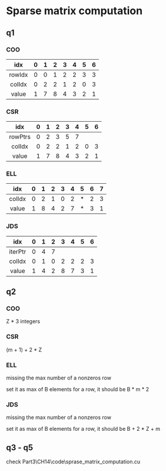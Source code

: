 # Sparse matrix computation

## q1

### COO

| idx | 0 | 1 | 2 | 3 | 4 | 5 | 6 |
|:----:|:-:|:-:|:-:|:-:|:-:|:-:|:-:|
| rowIdx | 0 | 0 | 1 | 2 | 2 | 3 | 3 |
| colIdx | 0 | 2 | 2 | 1 | 2 | 0 | 3 |
| value | 1 | 7 | 8 | 4 | 3 | 2 | 1 |

### CSR

| idx | 0 | 1 | 2 | 3 | 4 | 5 | 6 |
|:----:|:-:|:-:|:-:|:-:|:-:|:-:|:-:|
| rowPtrs | 0 | 2 | 3 | 5 | 7 |
| colIdx | 0 | 2 | 2 | 1 | 2 | 0 | 3 |
| value | 1 | 7 | 8 | 4 | 3 | 2 | 1 |

### ELL

| idx    | 0 | 1 | 2 | 3 | 4 | 5 | 6 | 7 |
|:---:|:-:|:-:|:-:|:-:|:-:|:-:|:-:|:-:|
| colIdx | 0 | 2 | 1 | 0 | 2 | * | 2 | 3 |
| value  | 1 | 8 | 4 | 2 | 7 | * | 3 | 1 |

### JDS

| idx      | 0 | 1 | 2 | 3 | 4 | 5 | 6 |
|:--------:|:-:|:-:|:-:|:-:|:-:|:-:|:-:|
| iterPtr  | 0 | 4 | 7 |   |   |   |   |
| colIdx   | 0 | 1 | 0 | 2 | 2 | 2 | 3 |
| value    | 1 | 4 | 2 | 8 | 7 | 3 | 1 |

## q2

### COO

Z * 3 integers

### CSR

(m + 1) + 2 * Z

### ELL

missing the max number of a nonzeros row

set it as max of B elements for a row, it should be B * m * 2

### JDS

missing the max number of a nonzeros row

set it as max of B elements for a row, it should be B + 2 * Z + m

## q3 - q5

check Part3\CH14\code\sprase_matrix_computation.cu